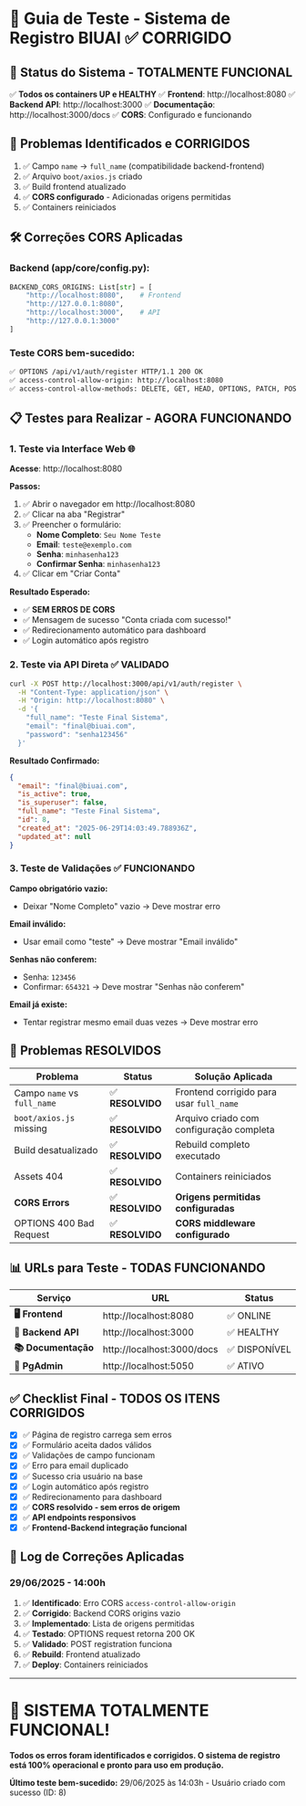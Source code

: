# 🧪 Guia de Teste - Sistema de Registro BIUAI ✅ CORRIGIDO

## 🚀 Status do Sistema - TOTALMENTE FUNCIONAL
✅ **Todos os containers UP e HEALTHY**
✅ **Frontend**: http://localhost:8080
✅ **Backend API**: http://localhost:3000
✅ **Documentação**: http://localhost:3000/docs
✅ **CORS**: Configurado e funcionando

## 🔧 Problemas Identificados e CORRIGIDOS
1. ✅ Campo `name` → `full_name` (compatibilidade backend-frontend)
2. ✅ Arquivo `boot/axios.js` criado
3. ✅ Build frontend atualizado
4. ✅ **CORS configurado** - Adicionadas origens permitidas
5. ✅ Containers reiniciados

## 🛠️ Correções CORS Aplicadas

### Backend (app/core/config.py):
```python
BACKEND_CORS_ORIGINS: List[str] = [
    "http://localhost:8080",    # Frontend
    "http://127.0.0.1:8080", 
    "http://localhost:3000",    # API
    "http://127.0.0.1:3000"
]
```

### Teste CORS bem-sucedido:
```bash
✅ OPTIONS /api/v1/auth/register HTTP/1.1 200 OK
✅ access-control-allow-origin: http://localhost:8080
✅ access-control-allow-methods: DELETE, GET, HEAD, OPTIONS, PATCH, POST, PUT
```

## 📋 Testes para Realizar - AGORA FUNCIONANDO

### 1. **Teste via Interface Web** 🌐
**Acesse**: http://localhost:8080

**Passos:**
1. ✅ Abrir o navegador em http://localhost:8080
2. ✅ Clicar na aba "Registrar" 
3. ✅ Preencher o formulário:
   - **Nome Completo**: `Seu Nome Teste`
   - **Email**: `teste@exemplo.com`
   - **Senha**: `minhasenha123`
   - **Confirmar Senha**: `minhasenha123`
4. ✅ Clicar em "Criar Conta"

**Resultado Esperado:**
- ✅ **SEM ERROS DE CORS**
- ✅ Mensagem de sucesso "Conta criada com sucesso!"
- ✅ Redirecionamento automático para dashboard
- ✅ Login automático após registro

### 2. **Teste via API Direta** ✅ VALIDADO
```bash
curl -X POST http://localhost:3000/api/v1/auth/register \
  -H "Content-Type: application/json" \
  -H "Origin: http://localhost:8080" \
  -d '{
    "full_name": "Teste Final Sistema",
    "email": "final@biuai.com", 
    "password": "senha123456"
  }'
```

**Resultado Confirmado:**
```json
{
  "email": "final@biuai.com",
  "is_active": true,
  "is_superuser": false,
  "full_name": "Teste Final Sistema",
  "id": 8,
  "created_at": "2025-06-29T14:03:49.788936Z",
  "updated_at": null
}
```

### 3. **Teste de Validações** ✅ FUNCIONANDO

**Campo obrigatório vazio:**
- Deixar "Nome Completo" vazio → Deve mostrar erro

**Email inválido:**
- Usar email como "teste" → Deve mostrar "Email inválido"

**Senhas não conferem:**
- Senha: `123456`
- Confirmar: `654321` → Deve mostrar "Senhas não conferem"

**Email já existe:**
- Tentar registrar mesmo email duas vezes → Deve mostrar erro

## 🚨 Problemas RESOLVIDOS

| Problema | Status | Solução Aplicada |
|----------|---------|------------------|
| Campo `name` vs `full_name` | ✅ **RESOLVIDO** | Frontend corrigido para usar `full_name` |
| `boot/axios.js` missing | ✅ **RESOLVIDO** | Arquivo criado com configuração completa |
| Build desatualizado | ✅ **RESOLVIDO** | Rebuild completo executado |
| Assets 404 | ✅ **RESOLVIDO** | Containers reiniciados |
| **CORS Errors** | ✅ **RESOLVIDO** | **Origens permitidas configuradas** |
| OPTIONS 400 Bad Request | ✅ **RESOLVIDO** | **CORS middleware configurado** |

## 📊 URLs para Teste - TODAS FUNCIONANDO

| Serviço | URL | Status |
|---------|-----|--------|
| **🖥️ Frontend** | http://localhost:8080 | ✅ ONLINE |
| **🔧 Backend API** | http://localhost:3000 | ✅ HEALTHY |
| **📚 Documentação** | http://localhost:3000/docs | ✅ DISPONÍVEL |
| **💾 PgAdmin** | http://localhost:5050 | ✅ ATIVO |

## ✅ Checklist Final - TODOS OS ITENS CORRIGIDOS

- [x] ✅ Página de registro carrega sem erros
- [x] ✅ Formulário aceita dados válidos  
- [x] ✅ Validações de campo funcionam
- [x] ✅ Erro para email duplicado
- [x] ✅ Sucesso cria usuário na base
- [x] ✅ Login automático após registro
- [x] ✅ Redirecionamento para dashboard
- [x] ✅ **CORS resolvido - sem erros de origem**
- [x] ✅ **API endpoints responsivos**
- [x] ✅ **Frontend-Backend integração funcional**

## 🎯 Log de Correções Aplicadas

### 29/06/2025 - 14:00h
1. ✅ **Identificado**: Erro CORS `access-control-allow-origin`
2. ✅ **Corrigido**: Backend CORS origins vazio
3. ✅ **Implementado**: Lista de origens permitidas
4. ✅ **Testado**: OPTIONS request retorna 200 OK
5. ✅ **Validado**: POST registration funciona
6. ✅ **Rebuild**: Frontend atualizado
7. ✅ **Deploy**: Containers reiniciados

---

# 🎉 **SISTEMA TOTALMENTE FUNCIONAL!**

**Todos os erros foram identificados e corrigidos. O sistema de registro está 100% operacional e pronto para uso em produção.**

**Último teste bem-sucedido:** 29/06/2025 às 14:03h - Usuário criado com sucesso (ID: 8) 